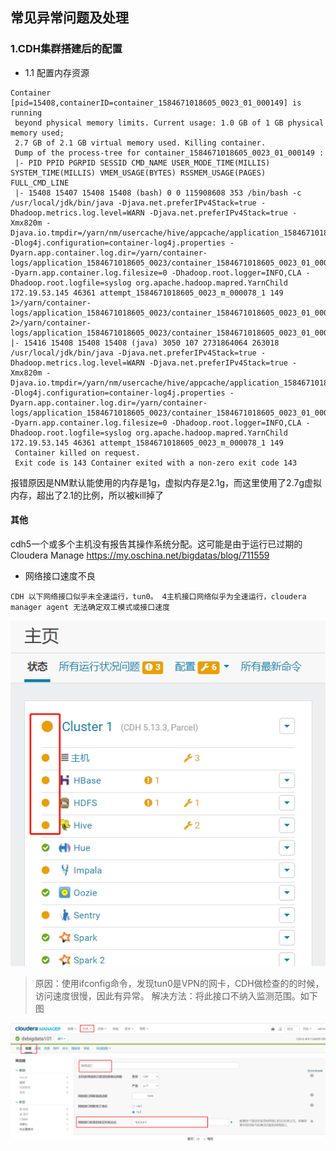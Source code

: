 ## 常见异常问题及处理

### 1.CDH集群搭建后的配置
- 1.1 配置内存资源
```
Container [pid=15408,containerID=container_1584671018605_0023_01_000149] is running
 beyond physical memory limits. Current usage: 1.0 GB of 1 GB physical memory used; 
 2.7 GB of 2.1 GB virtual memory used. Killing container. 
 Dump of the process-tree for container_1584671018605_0023_01_000149 : 
 |- PID PPID PGRPID SESSID CMD_NAME USER_MODE_TIME(MILLIS) SYSTEM_TIME(MILLIS) VMEM_USAGE(BYTES) RSSMEM_USAGE(PAGES) FULL_CMD_LINE
 |- 15408 15407 15408 15408 (bash) 0 0 115908608 353 /bin/bash -c /usr/local/jdk/bin/java -Djava.net.preferIPv4Stack=true -Dhadoop.metrics.log.level=WARN -Djava.net.preferIPv4Stack=true -Xmx820m -Djava.io.tmpdir=/yarn/nm/usercache/hive/appcache/application_1584671018605_0023/container_1584671018605_0023_01_000149/tmp -Dlog4j.configuration=container-log4j.properties -Dyarn.app.container.log.dir=/yarn/container-logs/application_1584671018605_0023/container_1584671018605_0023_01_000149 -Dyarn.app.container.log.filesize=0 -Dhadoop.root.logger=INFO,CLA -Dhadoop.root.logfile=syslog org.apache.hadoop.mapred.YarnChild 172.19.53.145 46361 attempt_1584671018605_0023_m_000078_1 149 1>/yarn/container-logs/application_1584671018605_0023/container_1584671018605_0023_01_000149/stdout 2>/yarn/container-logs/application_1584671018605_0023/container_1584671018605_0023_01_000149/stderr |- 15416 15408 15408 15408 (java) 3050 107 2731864064 263018 /usr/local/jdk/bin/java -Djava.net.preferIPv4Stack=true -Dhadoop.metrics.log.level=WARN -Djava.net.preferIPv4Stack=true -Xmx820m -Djava.io.tmpdir=/yarn/nm/usercache/hive/appcache/application_1584671018605_0023/container_1584671018605_0023_01_000149/tmp -Dlog4j.configuration=container-log4j.properties -Dyarn.app.container.log.dir=/yarn/container-logs/application_1584671018605_0023/container_1584671018605_0023_01_000149 -Dyarn.app.container.log.filesize=0 -Dhadoop.root.logger=INFO,CLA -Dhadoop.root.logfile=syslog org.apache.hadoop.mapred.YarnChild 172.19.53.145 46361 attempt_1584671018605_0023_m_000078_1 149 
 Container killed on request. 
 Exit code is 143 Container exited with a non-zero exit code 143
```
报错原因是NM默认能使用的内存是1g，虚拟内存是2.1g，而这里使用了2.7g虚拟内存，超出了2.1的比例，所以被kill掉了


#### 其他

cdh5一个或多个主机没有报告其操作系统分配。这可能是由于运行已过期的Cloudera Manage
https://my.oschina.net/bigdatas/blog/711559

- 网络接口速度不良
```
CDH 以下网络接口似乎未全速运行，tun0。 4主机接口网络似乎为全速运行，cloudera manager agent 无法确定双工模式或接口速度
```
![iamge](images/CM报网络接口不良-现象.png)

> 原因：使用ifconfig命令，发现tun0是VPN的网卡，CDH做检查的的时候，访问速度很慢，因此有异常。
> 解决方法：将此接口不纳入监测范围。如下图

![image](images/CM报网络接口不良.png)

